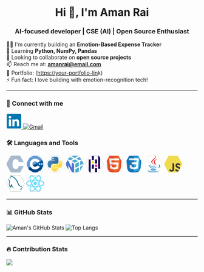 <h1 align="center">Hi 👋, I'm Aman Rai</h1>
<h3 align="center">AI-focused developer | CSE (AI) | Open Source Enthusiast</h3>

👨‍💻 I'm currently building an **Emotion-Based Expense Tracker**  
🌱 Learning **Python, NumPy, Pandas**  
🤝 Looking to collaborate on **open source projects**  
📫 Reach me at: **amanrai@email.com**  
💼 Portfolio: ([https://your-portfolio-lin](https://amanrai6657.github.io/My-portfolio/)k)  
⚡ Fun fact: I love building with emotion-recognition tech!

---

### 🔗 Connect with me

<p align="left">
  <!-- LinkedIn -->
  <a href="[https://linkedin.com/in/your-profile](https://www.linkedin.com/in/aman-rai-a15a65256/)" target="_blank">
    <img src="https://raw.githubusercontent.com/devicons/devicon/master/icons/linkedin/linkedin-original.svg" alt="LinkedIn" width="40" height="40"/>
  </a>
  <!-- Email -->
  <a href="mailto:raiaman6657@email.com" target="_blank">
    <img src="https://upload.wikimedia.org/wikipedia/commons/4/4e/Gmail_Icon.png" alt="Gmail" width="40" height="40"/>
  </a>
</p>

 ### 🛠 Languages and Tools
<p align="left">
  <!-- C -->
  <img src="https://raw.githubusercontent.com/devicons/devicon/master/icons/c/c-original.svg" height="48" width="48" style="background:#00599C;clip-path: polygon(25% 5%, 75% 5%, 100% 50%, 75% 95%, 25% 95%, 0% 50%);" title="C"/>
  <!-- C++ -->
  <img src="https://raw.githubusercontent.com/devicons/devicon/master/icons/cplusplus/cplusplus-original.svg" height="48" width="48" style="background:#00599C;clip-path: polygon(25% 5%, 75% 5%, 100% 50%, 75% 95%, 25% 95%, 0% 50%);" title="C++"/>
  <!-- Python -->
  <img src="https://raw.githubusercontent.com/devicons/devicon/master/icons/python/python-original.svg" height="48" width="48" style="background:#3776AB;clip-path: polygon(25% 5%, 75% 5%, 100% 50%, 75% 95%, 25% 95%, 0% 50%);" title="Python"/>
  <!-- NumPy -->
  <img src="https://raw.githubusercontent.com/devicons/devicon/master/icons/numpy/numpy-original.svg" height="48" width="48" style="background:#013243;clip-path: polygon(25% 5%, 75% 5%, 100% 50%, 75% 95%, 25% 95%, 0% 50%);" title="NumPy"/>
  <!-- Pandas -->
  <img src="https://raw.githubusercontent.com/devicons/devicon/master/icons/pandas/pandas-original.svg" height="48" width="48" style="background:#150458;clip-path: polygon(25% 5%, 75% 5%, 100% 50%, 75% 95%, 25% 95%, 0% 50%);" title="Pandas"/>
  <!-- HTML5 -->
  <img src="https://raw.githubusercontent.com/devicons/devicon/master/icons/html5/html5-original.svg" height="48" width="48" style="background:#E34F26;clip-path: polygon(25% 5%, 75% 5%, 100% 50%, 75% 95%, 25% 95%, 0% 50%);" title="HTML5"/>
  <!-- CSS3 -->
  <img src="https://raw.githubusercontent.com/devicons/devicon/master/icons/css3/css3-original.svg" height="48" width="48" style="background:#1572B6;clip-path: polygon(25% 5%, 75% 5%, 100% 50%, 75% 95%, 25% 95%, 0% 50%);" title="CSS3"/>
  <!-- Java -->
  <img src="https://raw.githubusercontent.com/devicons/devicon/master/icons/java/java-original.svg" height="48" width="48" style="background:#ED8B00;clip-path: polygon(25% 5%, 75% 5%, 100% 50%, 75% 95%, 25% 95%, 0% 50%);" title="Java"/>
  <!-- JavaScript -->
  <img src="https://raw.githubusercontent.com/devicons/devicon/master/icons/javascript/javascript-original.svg" height="48" width="48" style="background:#F7DF1E;clip-path: polygon(25% 5%, 75% 5%, 100% 50%, 75% 95%, 25% 95%, 0% 50%);" title="JavaScript"/>
  <!-- MySQL -->
  <img src="https://raw.githubusercontent.com/devicons/devicon/master/icons/mysql/mysql-original.svg" height="48" width="48" style="background:#00000F;clip-path: polygon(25% 5%, 75% 5%, 100% 50%, 75% 95%, 25% 95%, 0% 50%);" title="MySQL"/>
  <!-- React -->
  <img src="https://raw.githubusercontent.com/devicons/devicon/master/icons/react/react-original.svg" height="48" width="48" style="background:#20232A;clip-path: polygon(25% 5%, 75% 5%, 100% 50%, 75% 95%, 25% 95%, 0% 50%);" title="React"/>
</p>

---

### 📊 GitHub Stats
![Aman's GitHub Stats](https://github-readme-stats.vercel.app/api?username=amanrai123&show_icons=true&theme=tokyonight)
![Top Langs](https://github-readme-stats.vercel.app/api/top-langs/?username=amanrai123&layout=compact&theme=tokyonight)

---

### 🔥 Contribution Stats
<p align="left">
  <img src="https://github-readme-streak-stats.herokuapp.com?user=amanrai123&theme=tokyonight&hide_border=true" />
</p>
